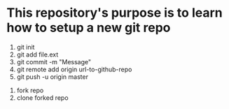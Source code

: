 <h1>
    This repository's purpose is to learn how to setup a new git repo
</h1>

<ol>
    <li>
        git init
    </li>
    <li>
        git add file.ext
    </li>
    <li>
        git commit -m "Message"
    </li>
    <li>
        git remote add origin url-to-github-repo
    </li>
    <li>
        git push -u origin master
    </li>
</ol>

<ol>
    <li>
        fork repo
    </li>
    <li>
        clone forked repo
    </li>
</ol>